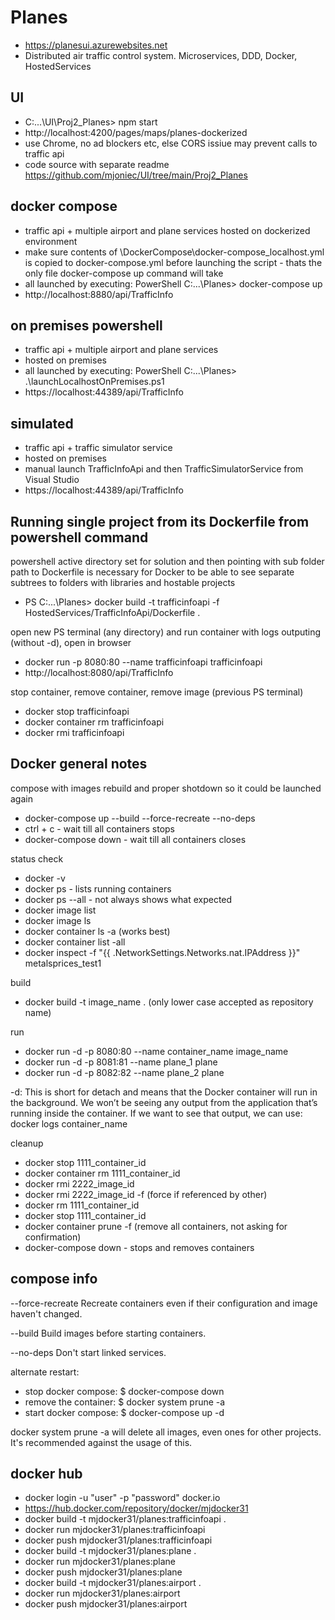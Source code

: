 # Planes
- https://planesui.azurewebsites.net
- Distributed air traffic control system. Microservices, DDD, Docker, HostedServices

## UI

- C:\...\UI\Proj2_Planes> npm start
- http://localhost:4200/pages/maps/planes-dockerized 
- use Chrome, no ad blockers etc, else CORS issiue may prevent calls to traffic api
- code source with separate readme https://github.com/mjoniec/UI/tree/main/Proj2_Planes

## docker compose

- traffic api + multiple airport and plane services hosted on dockerized environment
- make sure contents of \DockerCompose\docker-compose_localhost.yml is copied to docker-compose.yml before launching the script - thats the only file docker-compose up command will take
- all launched by executing: PowerShell C:\...\Planes> docker-compose up 
- http://localhost:8880/api/TrafficInfo

## on premises powershell

- traffic api + multiple airport and plane services 
- hosted on premises
- all launched by executing: PowerShell C:\...\Planes> .\launchLocalhostOnPremises.ps1 
- https://localhost:44389/api/TrafficInfo

## simulated

- traffic api + traffic simulator service
- hosted on premises
- manual launch TrafficInfoApi and then TrafficSimulatorService from Visual Studio
- https://localhost:44389/api/TrafficInfo

## Running single project from its Dockerfile from powershell command

powershell active directory set for solution and then pointing with sub folder path to Dockerfile is necessary for Docker to be able to see separate subtrees to folders with libraries and hostable projects

- PS C:\...\Planes> docker build -t trafficinfoapi -f HostedServices/TrafficInfoApi/Dockerfile .

open new PS terminal (any directory) and run container with logs outputing (without -d), open in browser
- docker run -p 8080:80 --name trafficinfoapi trafficinfoapi
- http://localhost:8080/api/TrafficInfo

stop container, remove container, remove image (previous PS terminal)
- docker stop trafficinfoapi
- docker container rm trafficinfoapi
- docker rmi trafficinfoapi

## Docker general notes

compose with images rebuild and proper shotdown so it could be launched again

- docker-compose up --build --force-recreate --no-deps 
- ctrl + c - wait till all containers stops
- docker-compose down - wait till all containers closes

status check

- docker -v
- docker ps - lists running containers
- docker ps --all - not always shows what expected
- docker image list
- docker image ls
- docker container ls -a (works best)
- docker container list -all
- docker inspect -f "{{ .NetworkSettings.Networks.nat.IPAddress }}" metalsprices_test1

build

- docker build -t image_name . (only lower case accepted as repository name)

run

- docker run -d -p 8080:80 --name container_name image_name
- docker run -d -p 8081:81 --name plane_1 plane
- docker run -d -p 8082:82 --name plane_2 plane

-d: This is short for detach and means that the Docker container will run in the background. We won’t be seeing any output from the application that’s running inside the container. If we want to see that output, we can use:
docker logs container_name

cleanup

- docker stop 1111_container_id
- docker container rm 1111_container_id
- docker rmi 2222_image_id
- docker rmi 2222_image_id -f (force if referenced by other)
- docker rm 1111_container_id
- docker stop 1111_container_id
- docker container prune -f (remove all containers, not asking for confirmation)
- docker-compose down - stops and removes containers

## compose info

--force-recreate    Recreate containers even if their configuration and image haven't changed.

--build             Build images before starting containers.
 
--no-deps           Don't start linked services.

alternate restart:

- stop docker compose: $ docker-compose down
- remove the container: $ docker system prune -a
- start docker compose: $ docker-compose up -d

docker system prune -a will delete all images, even ones for other projects. It's recommended against the usage of this.

## docker hub

- docker login -u "user" -p "password" docker.io
- https://hub.docker.com/repository/docker/mjdocker31
- docker build -t mjdocker31/planes:trafficinfoapi .
- docker run mjdocker31/planes:trafficinfoapi
- docker push mjdocker31/planes:trafficinfoapi
- docker build -t mjdocker31/planes:plane .
- docker run mjdocker31/planes:plane
- docker push mjdocker31/planes:plane
- docker build -t mjdocker31/planes:airport .
- docker run mjdocker31/planes:airport
- docker push mjdocker31/planes:airport
